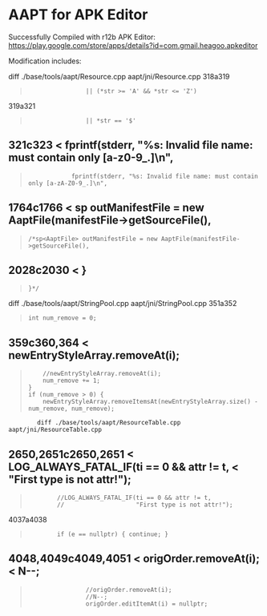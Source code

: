 # AAPT for APK Editor
Successfully Compiled with r12b
APK Editor: https://play.google.com/store/apps/details?id=com.gmail.heagoo.apkeditor

Modification includes:

diff ./base/tools/aapt/Resource.cpp aapt/jni/Resource.cpp
318a319
>                     || (*str >= 'A' && *str <= 'Z')
319a321
>                     || *str == '$'
321c323
<                 fprintf(stderr, "%s: Invalid file name: must contain only [a-z0-9_.]\n",
---
>                 fprintf(stderr, "%s: Invalid file name: must contain only [a-zA-Z0-9_.]\n",
1764c1766
<     sp<AaptFile> outManifestFile = new AaptFile(manifestFile->getSourceFile(),
---
>     /*sp<AaptFile> outManifestFile = new AaptFile(manifestFile->getSourceFile(),
2028c2030
<     }
---
>     }*/


diff ./base/tools/aapt/StringPool.cpp aapt/jni/StringPool.cpp
351a352
>     int num_remove = 0;
359c360,364
<         newEntryStyleArray.removeAt(i);
---
>         //newEntryStyleArray.removeAt(i);
>         num_remove += 1;
>     }
>     if (num_remove > 0) {
>         newEntryStyleArray.removeItemsAt(newEntryStyleArray.size() - num_remove, num_remove);


            diff ./base/tools/aapt/ResourceTable.cpp aapt/jni/ResourceTable.cpp
2650,2651c2650,2651
<             LOG_ALWAYS_FATAL_IF(ti == 0 && attr != t,
<                                 "First type is not attr!");
---
>             //LOG_ALWAYS_FATAL_IF(ti == 0 && attr != t,
>             //                    "First type is not attr!");
4037a4038
>             if (e == nullptr) { continue; }
4048,4049c4049,4051
<                     origOrder.removeAt(i);
<                     N--;
---
>                     //origOrder.removeAt(i);
>                     //N--;
>                     origOrder.editItemAt(i) = nullptr;
